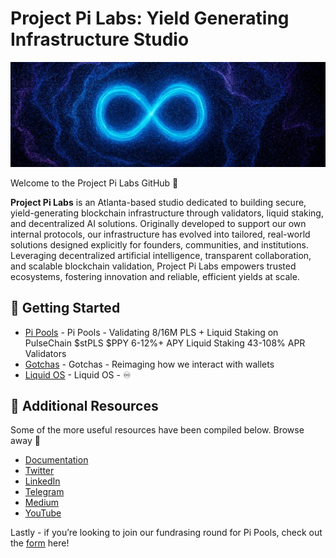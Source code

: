 # Project Pi Labs: Yield Generating Infrastructure Studio 

![project pi banner](/assets/1500x500.jpeg)

Welcome to the Project Pi Labs GitHub 🔨

**Project Pi Labs** is an Atlanta-based studio dedicated to building secure, yield-generating blockchain infrastructure through validators, liquid staking, and decentralized AI solutions. Originally developed to support our own internal protocols, our infrastructure has evolved into tailored, real-world solutions designed explicitly for founders, communities, and institutions. Leveraging decentralized artificial intelligence, transparent collaboration, and scalable blockchain validation, Project Pi Labs empowers trusted ecosystems, fostering innovation and reliable, efficient yields at scale.


## 🚀 Getting Started



- [Pi Pools](https://www.projectpi.xyz/) - Pi Pools - Validating 8/16M PLS + Liquid Staking on PulseChain $stPLS $PPY 6-12%+ APY Liquid Staking 43-108% APR Validators
- [Gotchas](https://app.projectpi.xyz/) - Gotchas - Reimaging  how we interact with wallets 
- [Liquid OS](https://data.projectpi.xyz/) - Liquid OS - ♾️


## 🔗 Additional Resources

Some of the more useful resources have been compiled below. Browse away 📜

- [Documentation](https://docs.projectpi.xyz/welcome/)
- [Twitter](https://x.com/ProjectPiLabs)
- [LinkedIn](https://www.linkedin.com/company/projectpilabs/)
- [Telegram](https://t.me/ProjectPiLabs)
- [Medium](https://medium.com/@projectpi/)
- [YouTube](https://www.youtube.com/@Project_Pi)



Lastly - if you’re looking to join our fundrasing round for Pi Pools, check out the [form](https://share.hsforms.com/1_fvLprLlQOWeXa1FOxHZxgqg6ix) here!
